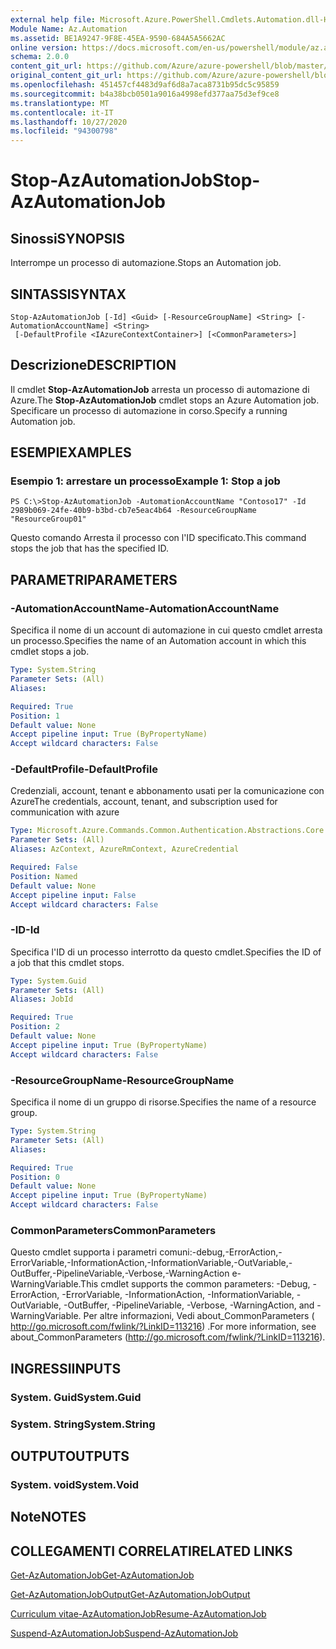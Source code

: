 ```yaml
---
external help file: Microsoft.Azure.PowerShell.Cmdlets.Automation.dll-Help.xml
Module Name: Az.Automation
ms.assetid: BE1A9247-9F8E-45EA-9590-684A5A5662AC
online version: https://docs.microsoft.com/en-us/powershell/module/az.automation/stop-azautomationjob
schema: 2.0.0
content_git_url: https://github.com/Azure/azure-powershell/blob/master/src/Automation/Automation/help/Stop-AzAutomationJob.md
original_content_git_url: https://github.com/Azure/azure-powershell/blob/master/src/Automation/Automation/help/Stop-AzAutomationJob.md
ms.openlocfilehash: 451457cf4483d9af6d8a7aca8731b95dc5c95859
ms.sourcegitcommit: b4a38bcb0501a9016a4998efd377aa75d3ef9ce8
ms.translationtype: MT
ms.contentlocale: it-IT
ms.lasthandoff: 10/27/2020
ms.locfileid: "94300798"
---
```

# <span data-ttu-id="369b8-101">Stop-AzAutomationJob</span><span class="sxs-lookup"><span data-stu-id="369b8-101">Stop-AzAutomationJob</span></span>

## <span data-ttu-id="369b8-102">Sinossi</span><span class="sxs-lookup"><span data-stu-id="369b8-102">SYNOPSIS</span></span>
<span data-ttu-id="369b8-103">Interrompe un processo di automazione.</span><span class="sxs-lookup"><span data-stu-id="369b8-103">Stops an Automation job.</span></span>

## <span data-ttu-id="369b8-104">SINTASSI</span><span class="sxs-lookup"><span data-stu-id="369b8-104">SYNTAX</span></span>

```
Stop-AzAutomationJob [-Id] <Guid> [-ResourceGroupName] <String> [-AutomationAccountName] <String>
 [-DefaultProfile <IAzureContextContainer>] [<CommonParameters>]
```

## <span data-ttu-id="369b8-105">Descrizione</span><span class="sxs-lookup"><span data-stu-id="369b8-105">DESCRIPTION</span></span>
<span data-ttu-id="369b8-106">Il cmdlet **Stop-AzAutomationJob** arresta un processo di automazione di Azure.</span><span class="sxs-lookup"><span data-stu-id="369b8-106">The **Stop-AzAutomationJob** cmdlet stops an Azure Automation job.</span></span>
<span data-ttu-id="369b8-107">Specificare un processo di automazione in corso.</span><span class="sxs-lookup"><span data-stu-id="369b8-107">Specify a running Automation job.</span></span>

## <span data-ttu-id="369b8-108">ESEMPI</span><span class="sxs-lookup"><span data-stu-id="369b8-108">EXAMPLES</span></span>

### <span data-ttu-id="369b8-109">Esempio 1: arrestare un processo</span><span class="sxs-lookup"><span data-stu-id="369b8-109">Example 1: Stop a job</span></span>
```
PS C:\>Stop-AzAutomationJob -AutomationAccountName "Contoso17" -Id 2989b069-24fe-40b9-b3bd-cb7e5eac4b64 -ResourceGroupName "ResourceGroup01"
```

<span data-ttu-id="369b8-110">Questo comando Arresta il processo con l'ID specificato.</span><span class="sxs-lookup"><span data-stu-id="369b8-110">This command stops the job that has the specified ID.</span></span>

## <span data-ttu-id="369b8-111">PARAMETRI</span><span class="sxs-lookup"><span data-stu-id="369b8-111">PARAMETERS</span></span>

### <span data-ttu-id="369b8-112">-AutomationAccountName</span><span class="sxs-lookup"><span data-stu-id="369b8-112">-AutomationAccountName</span></span>
<span data-ttu-id="369b8-113">Specifica il nome di un account di automazione in cui questo cmdlet arresta un processo.</span><span class="sxs-lookup"><span data-stu-id="369b8-113">Specifies the name of an Automation account in which this cmdlet stops a job.</span></span>

```yaml
Type: System.String
Parameter Sets: (All)
Aliases:

Required: True
Position: 1
Default value: None
Accept pipeline input: True (ByPropertyName)
Accept wildcard characters: False
```

### <span data-ttu-id="369b8-114">-DefaultProfile</span><span class="sxs-lookup"><span data-stu-id="369b8-114">-DefaultProfile</span></span>
<span data-ttu-id="369b8-115">Credenziali, account, tenant e abbonamento usati per la comunicazione con Azure</span><span class="sxs-lookup"><span data-stu-id="369b8-115">The credentials, account, tenant, and subscription used for communication with azure</span></span>

```yaml
Type: Microsoft.Azure.Commands.Common.Authentication.Abstractions.Core.IAzureContextContainer
Parameter Sets: (All)
Aliases: AzContext, AzureRmContext, AzureCredential

Required: False
Position: Named
Default value: None
Accept pipeline input: False
Accept wildcard characters: False
```

### <span data-ttu-id="369b8-116">-ID</span><span class="sxs-lookup"><span data-stu-id="369b8-116">-Id</span></span>
<span data-ttu-id="369b8-117">Specifica l'ID di un processo interrotto da questo cmdlet.</span><span class="sxs-lookup"><span data-stu-id="369b8-117">Specifies the ID of a job that this cmdlet stops.</span></span>

```yaml
Type: System.Guid
Parameter Sets: (All)
Aliases: JobId

Required: True
Position: 2
Default value: None
Accept pipeline input: True (ByPropertyName)
Accept wildcard characters: False
```

### <span data-ttu-id="369b8-118">-ResourceGroupName</span><span class="sxs-lookup"><span data-stu-id="369b8-118">-ResourceGroupName</span></span>
<span data-ttu-id="369b8-119">Specifica il nome di un gruppo di risorse.</span><span class="sxs-lookup"><span data-stu-id="369b8-119">Specifies the name of a resource group.</span></span>

```yaml
Type: System.String
Parameter Sets: (All)
Aliases:

Required: True
Position: 0
Default value: None
Accept pipeline input: True (ByPropertyName)
Accept wildcard characters: False
```

### <span data-ttu-id="369b8-120">CommonParameters</span><span class="sxs-lookup"><span data-stu-id="369b8-120">CommonParameters</span></span>
<span data-ttu-id="369b8-121">Questo cmdlet supporta i parametri comuni:-debug,-ErrorAction,-ErrorVariable,-InformationAction,-InformationVariable,-OutVariable,-OutBuffer,-PipelineVariable,-Verbose,-WarningAction e-WarningVariable.</span><span class="sxs-lookup"><span data-stu-id="369b8-121">This cmdlet supports the common parameters: -Debug, -ErrorAction, -ErrorVariable, -InformationAction, -InformationVariable, -OutVariable, -OutBuffer, -PipelineVariable, -Verbose, -WarningAction, and -WarningVariable.</span></span> <span data-ttu-id="369b8-122">Per altre informazioni, Vedi about_CommonParameters ( http://go.microsoft.com/fwlink/?LinkID=113216) .</span><span class="sxs-lookup"><span data-stu-id="369b8-122">For more information, see about_CommonParameters (http://go.microsoft.com/fwlink/?LinkID=113216).</span></span>

## <span data-ttu-id="369b8-123">INGRESSI</span><span class="sxs-lookup"><span data-stu-id="369b8-123">INPUTS</span></span>

### <span data-ttu-id="369b8-124">System. Guid</span><span class="sxs-lookup"><span data-stu-id="369b8-124">System.Guid</span></span>

### <span data-ttu-id="369b8-125">System. String</span><span class="sxs-lookup"><span data-stu-id="369b8-125">System.String</span></span>

## <span data-ttu-id="369b8-126">OUTPUT</span><span class="sxs-lookup"><span data-stu-id="369b8-126">OUTPUTS</span></span>

### <span data-ttu-id="369b8-127">System. void</span><span class="sxs-lookup"><span data-stu-id="369b8-127">System.Void</span></span>

## <span data-ttu-id="369b8-128">Note</span><span class="sxs-lookup"><span data-stu-id="369b8-128">NOTES</span></span>

## <span data-ttu-id="369b8-129">COLLEGAMENTI CORRELATI</span><span class="sxs-lookup"><span data-stu-id="369b8-129">RELATED LINKS</span></span>

[<span data-ttu-id="369b8-130">Get-AzAutomationJob</span><span class="sxs-lookup"><span data-stu-id="369b8-130">Get-AzAutomationJob</span></span>](./Get-AzAutomationJob.md)

[<span data-ttu-id="369b8-131">Get-AzAutomationJobOutput</span><span class="sxs-lookup"><span data-stu-id="369b8-131">Get-AzAutomationJobOutput</span></span>](./Get-AzAutomationJobOutput.md)

[<span data-ttu-id="369b8-132">Curriculum vitae-AzAutomationJob</span><span class="sxs-lookup"><span data-stu-id="369b8-132">Resume-AzAutomationJob</span></span>](./Resume-AzAutomationJob.md)

[<span data-ttu-id="369b8-133">Suspend-AzAutomationJob</span><span class="sxs-lookup"><span data-stu-id="369b8-133">Suspend-AzAutomationJob</span></span>](./Suspend-AzAutomationJob.md)


